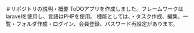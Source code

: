 ＃リポジトリの説明・概要
ToDOアプリを作成しました。フレームワークはlaravelを使用し、言語はPHPを使用。
機能としては、・タスク作成、編集、一覧・フォルダ作成・ログイン、会員登録、パスワード再設定があります。
